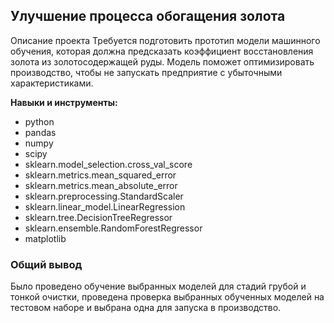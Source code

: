 ## Улучшение процесса обогащения золота

Описание проекта
Требуется подготовить прототип модели машинного обучения, которая должна предсказать коэффициент восстановления золота из золотосодержащей руды. Модель поможет оптимизировать производство, чтобы не запускать предприятие с убыточными характеристиками.

**Навыки и инструменты:**
* python
* pandas
* numpy
* scipy
* sklearn.model_selection.cross_val_score
* sklearn.metrics.mean_squared_error
* sklearn.metrics.mean_absolute_error
* sklearn.preprocessing.StandardScaler
* sklearn.linear_model.LinearRegression
* sklearn.tree.DecisionTreeRegressor
* sklearn.ensemble.RandomForestRegressor
* matplotlib

### Общий вывод
Было проведено обучение выбранных моделей для стадий грубой и тонкой очистки, проведена проверка выбранных обученных моделей на тестовом наборе и выбрана одна для запуска в производство.
